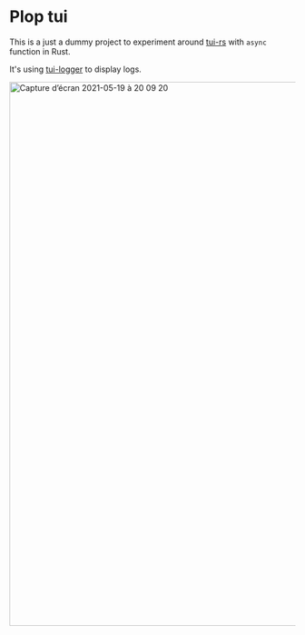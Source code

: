 # Plop tui

This is a just a dummy project to experiment around [tui-rs](https://github.com/fdehau/tui-rs) with `async` function in Rust.

It's using [tui-logger](https://github.com/gin66/tui-logger) to display logs.

<img width="958" alt="Capture d’écran 2021-05-19 à 20 09 20" src="https://user-images.githubusercontent.com/111920/118867457-6403f500-b8e3-11eb-933c-ab04002dfa43.png">
